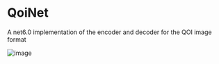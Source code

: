 # QoiNet
A net6.0 implementation of the encoder and decoder for the QOI image format

![image](https://user-images.githubusercontent.com/12353675/195907648-3ce69ad1-9877-48b3-ac2e-3a04d86ea126.png)
